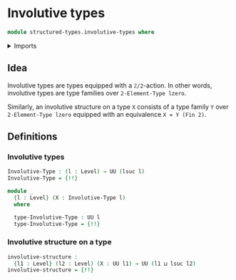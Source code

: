 # Involutive types

```agda
module structured-types.involutive-types where
```

<details><summary>Imports</summary>

```agda
open import foundation.dependent-pair-types
open import foundation.equivalences
open import foundation.universe-levels

open import univalent-combinatorics.2-element-types
```

</details>

## Idea

Involutive types are types equipped with a `ℤ/2`-action. In other words,
involutive types are type families over `2-Element-Type lzero`.

Similarly, an involutive structure on a type `X` consists of a type family `Y`
over `2-Element-Type lzero` equipped with an equivalence `X ≃ Y (Fin 2)`.

## Definitions

### Involutive types

```agda
Involutive-Type : (l : Level) → UU (lsuc l)
Involutive-Type = {!!}

module _
  {l : Level} (X : Involutive-Type l)
  where

  type-Involutive-Type : UU l
  type-Involutive-Type = {!!}
```

### Involutive structure on a type

```agda
involutive-structure :
  {l1 : Level} (l2 : Level) (X : UU l1) → UU (l1 ⊔ lsuc l2)
involutive-structure = {!!}
```
